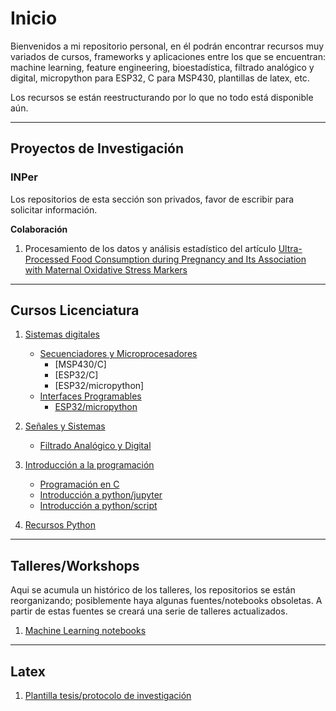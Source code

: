 # Inicio

Bienvenidos a mi repositorio personal, en él podrán encontrar recursos muy variados de cursos, frameworks y aplicaciones entre los que se encuentran: machine learning, feature engineering, bioestadística, filtrado analógico y digital, micropython para ESP32, C para MSP430, plantillas de latex, etc.

Los recursos se están reestructurando por lo que no todo está disponible aún.

---
## Proyectos de Investigación
### INPer
Los repositorios de esta sección son privados, favor de escribir para solicitar información.

**Colaboración**
1. Procesamiento de los datos y análisis estadístico del artículo [Ultra-Processed Food Consumption during Pregnancy and Its Association with Maternal Oxidative Stress Markers](https://doi.org/10.3390/antiox11071415)


---
## Cursos Licenciatura
1. [Sistemas digitales](../../../sistemas_digitales)
    * [Secuenciadores y Microprocesadores](../../../sistemas_digitales/tree/main/symp)
        - [MSP430/C]
        - [ESP32/C]
        - [ESP32/micropython]
    * [Interfaces Programables](../../../sistemas_digitales/tree/main/ip)
        - [ESP32/micropython](../../../sistemas_digitales/tree/main/ip/ESP32/micropython)
1. [Señales y Sistemas](../../../senales_sistemas)
    * [Filtrado Analógico y Digital](../../../senales_sistemas)

1. [Introducción a la programación](../../../programacion)
    - [Programación en C](../../../programacion_c)
    - [Introducción a python/jupyter](#)
    - [Introducción a python/script](#)

1. [Recursos Python](../../../python)

---
## Talleres/Workshops

Aqui se acumula un histórico de los talleres, los repositorios se están reorganizando; posiblemente haya algunas fuentes/notebooks obsoletas. A partir de estas fuentes se creará una serie de talleres actualizados.

1. [Machine Learning notebooks](../../../workshops)

---
## Latex
1. [Plantilla tesis/protocolo de investigación](../../../plantilla_tesis_uam)
